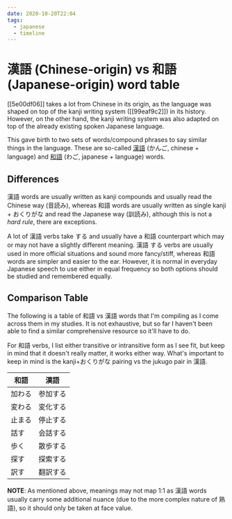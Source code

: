 ```yaml
---
date: 2020-10-20T22:04
tags:
  - japanese
  - timeline
---
```


# 漢語 (Chinese-origin) vs 和語 (Japanese-origin) word table


[[5e00df06]] takes a lot from Chinese in its origin, as the language was shaped
on top of the kanji writing system ([[99eaf9c2]]) in its history. However, on the
other hand, the kanji writing system was also adapted on top of the already
existing spoken Japanese language.

This gave birth to two sets of words/compound phrases to say similar things in
the language. These are so-called [漢語](https://en.wiktionary.org/wiki/%E6%BC%A2%E8%AA%9E#Japanese)
(かんご, chinese + language) and [和語](https://en.wiktionary.org/wiki/%E5%92%8C%E8%AA%9E)
(わご, japanese + language) words.

## Differences

漢語 words are usually written as kanji compounds and usually read the Chinese
way (音読み), whereas 和語 words are usually written as single kanji +
おくりがな and read the Japanese way (訓読み), although this is not a *hard*
*rule*, there are exceptions.

A lot of 漢語 verbs take する and usually have a 和語 counterpart which may or
may not have a slightly different meaning. 漢語 する verbs are usually used in
more official situations and sound more fancy/stiff, whereas 和語 words are
simpler and easier to the ear. However, it is normal in everyday Japanese
speech to use either in equal frequency so both options should be studied and
remembered equally.

## Comparison Table

The following is a table of 和語 vs 漢語 words that I'm compiling as I come
across them in my studies. It is not exhaustive, but so far I haven't been able
to find a similar comprehensive resource so it'll have to do.

For 和語 verbs, I list either transitive or intransitive form as I see fit, but
keep in mind that it doesn't really matter, it works either way. What's
important to keep in mind is the kanji+おくりがな pairing vs the jukugo pair in
漢語.

| 和語       | 漢語       |
|------------|------------|
| 加わる     | 参加する   |
| 変わる     | 変化する   |
| 止まる     | 停止する   |
| 話す       | 会話する   |
| 歩く       | 散歩する   |
| 探す       | 探索する   |
| 訳す       | 翻訳する   |

**NOTE**: As mentioned above, meanings may not map 1:1 as 漢語 words usually
carry some additional nuance (due to the more complex nature of 熟語), so it
should only be taken at face value.

